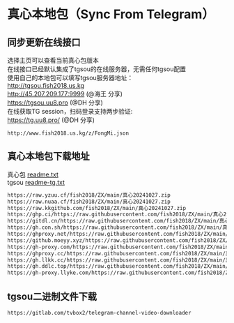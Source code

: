 # 真心本地包（Sync From Telegram）

## 同步更新在线接口
选择主页可以查看当前真心包版本  
在线接口已经默认集成了tgsou的在线服务器，无需任何tgsou配置  
使用自己的本地包可以填写tgsou服务器地址：  
http://tgsou.fish2018.us.kg  
http://45.207.209.177:9999  (@海王 分享)  
https://tgsou.uu8.pro  (@DH 分享)  
在线获取TG session，扫码登录支持两步验证:  
https://tg.uu8.pro/ (@DH 分享)  

```
http://www.fish2018.us.kg/z/FongMi.json
```

## 真心本地包下载地址
真心包 [readme.txt](http://www.fish2018.us.kg/z/readme.txt)    
tgsou [readme-tg.txt](http://www.fish2018.us.kg/z/readme-tg.txt)  

```bash
https://raw.yzuu.cf/fish2018/ZX/main/真心20241027.zip
https://raw.nuaa.cf/fish2018/ZX/main/真心20241027.zip
https://raw.kkgithub.com/fish2018/ZX/main/真心20241027.zip
https://ghp.ci/https://raw.githubusercontent.com/fish2018/ZX/main/真心20241027.zip
https://gitdl.cn/https://raw.githubusercontent.com/fish2018/ZX/main/真心20241027.zip
https://gh.con.sh/https://raw.githubusercontent.com/fish2018/ZX/main/真心20241027.zip
https://ghproxy.net/https://raw.githubusercontent.com/fish2018/ZX/main/真心20241027.zip
https://github.moeyy.xyz/https://raw.githubusercontent.com/fish2018/ZX/main/真心20241027.zip
https://gh-proxy.com/https://raw.githubusercontent.com/fish2018/ZX/main/真心20241027.zip
https://ghproxy.cc/https://raw.githubusercontent.com/fish2018/ZX/main/真心20241027.zip
https://gh.llkk.cc/https://raw.githubusercontent.com/fish2018/ZX/main/真心20241027.zip
https://gh.ddlc.top/https://raw.githubusercontent.com/fish2018/ZX/main/真心20241027.zip
https://gh-proxy.llyke.com/https://raw.githubusercontent.com/fish2018/ZX/main/真心20241027.zip
```

## tgsou二进制文件下载
```
https://gitlab.com/tvbox2/telegram-channel-video-downloader
```

